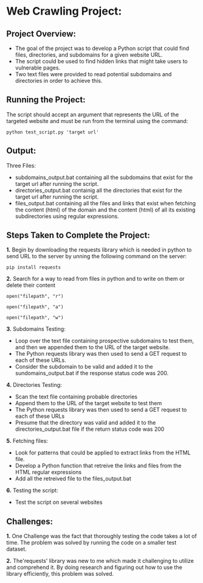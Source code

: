 # Web Crawling Project:

## Project Overview: 

* The goal of the project was to develop a Python script that could find files, directories, and subdomains for a given website URL.
* The script could be used to find hidden links that might take users to vulnerable pages. 
* Two text files were provided to read potential subdomains and directories in order to achieve this.

## Running the Project:

The script should accept an argument that represents the URL of the targeted website and must be run from the terminal using the command: 
```
python test_script.py 'target url'
``` 
## Output:
Three Files: 
* subdomains_output.bat containing all the subdomains that exist for the target url after running the script.
* directories_output.bat containig all the directories that exist for the target url after running the script.
* files_output.bat containing all the files and links that exist when fetching the content (html) of the domain and the content (html) of all its existing subdirectories
 using regular expressions. 

## Steps Taken to Complete the Project:

**1.** Begin by downloading the requests library which is needed in python to send URL to the server by unning the following command on the server: 
```
pip install requests
``` 
**2.** Search for a way to read from files in python and to write on them or delete their content
```
open("filepath", "r")
``` 
```
open("filepath", "a")
```
```
open("filepath", "w")
``` 
**3.** Subdomains Testing: 
* Loop over the text file containing prospective subdomains to test them, and then we appended them to the URL of the target website. 
* The Python requests library was then used to send a GET request to each of these URLs. 
* Consider the subdomain to be valid and added it to the sundomains_output.bat if the response status code was 200.

**4.** Directories Testing:
* Scan the text file containing probable directories
* Append them to the URL of the target website to test them
* The Python requests library was then used to send a GET request to each of these URLs
* Presume that the directory was valid and added it to the directories_output.bat file if the return status code was 200

**5.** Fetching files: 
* Look for patterns that could be applied to extract links from the HTML file.
* Develop a Python function that retreive the links and files from the HTML regular expressions
* Add all the retreived file to the files_output.bat

**6.** Testing the script: 
* Test the script on several websites

## Challenges:
**1.** One Challenge was the fact that thoroughly testing the code takes a lot of time. The problem was solved by running the code on a smaller test dataset.

**2.** The'requests' library was new to me which made it challenging to utilize and comprehend it. By doing research and figuring out how to use the library efficiently, this problem was solved.









